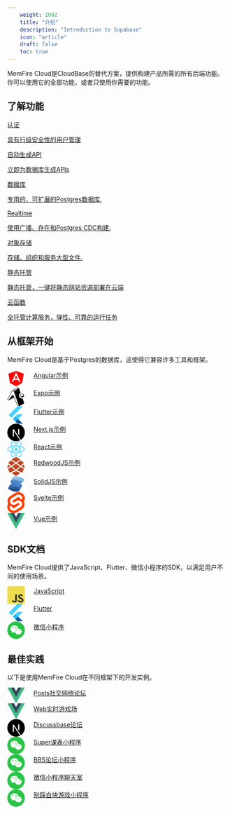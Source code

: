 ```yaml
---
    weight: 1002
    title: "介绍"
    description: "Introduction to Supabase"
    icon: "article"
    draft: false
    toc: true
---
```


MemFire Cloud是CloudBase的替代方案，提供构建产品所需的所有后端功能。 你可以使用它的全部功能，或者只使用你需要的功能。


## 了解功能

<div class="row flex-xl-wrap pb-4">

<div id="list-item" class="col-md-4 col-12 py-2">
  <a class="text-decoration-none text-reset" href="/docs/app/auth/auth">
  <div class="card h-100 features feature-full-bg rounded p-4 position-relative overflow-hidden border-1">
      <!-- <span class="h1 icon-color">
        <i class="material-icons align-middle">highlight</i>
      </span> -->
      <div class="card-body p-0 content">
        <p class="fs-5  card-title mb-1">认证</p>
        <p class="para card-text mb-0">具有行级安全性的用户管理</p>
      </div>
    </div>
  </a>
</div>

<div id="list-item" class="col-md-4 col-12 py-2">
  <a class="text-decoration-none text-reset" href="/docs/app/api/api">
    <div class="card h-100 features feature-full-bg rounded p-4 position-relative overflow-hidden border-1">
      <!-- <span class="h1 icon-color">
        <i class="material-icons align-middle">flight_land</i>
      </span> -->
      <div class="card-body p-0 content">
        <p class="fs-5  card-title mb-1">自动生成API</p>
        <p class="para card-text mb-0">立即为数据库生成APIs</p>
      </div>
    </div>
  </a>
</div>

<div id="list-item" class="col-md-4 col-12 py-2">
  <a class="text-decoration-none text-reset" href="/docs/app/database/database">
    <div class="card h-100 features feature-full-bg rounded p-4 position-relative overflow-hidden border-1">
      <!-- <span class="h1 icon-color">
        <i class="material-icons align-middle">search</i>
      </span> -->
      <div class="card-body p-0 content">
        <p class="fs-5  card-title mb-1">数据库</p>
        <p class="para card-text mb-0">专用的、可扩展的Postgres数据库.</p>
      </div>
    </div>
  </a>
</div>

<div id="list-item" class="col-md-4 col-12 py-2">
  <a class="text-decoration-none text-reset" href="/docs/app/realtime/realtime">
    <div class="card h-100 features feature-full-bg rounded p-4 position-relative overflow-hidden border-1">
      <!-- <span class="h1 icon-color">
        <i class="material-icons align-middle">trending_up</i>
      </span> -->
      <div class="card-body p-0 content">
        <p class="fs-5  card-title mb-1">Realtime</p>
        <p class="para card-text mb-0">使用广播、存在和Postgres CDC构建.</p>
      </div>
    </div>
  </a>
</div>

<div id="list-item" class="col-md-4 col-12 py-2">
  <a class="text-decoration-none text-reset" href="/docs/app/storage/storage">
    <div class="card h-100 features feature-full-bg rounded p-4 position-relative overflow-hidden border-1">
      <!-- <span class="h1 icon-color">
        <i class="material-icons align-middle">code</i>
      </span> -->
      <div class="card-body p-0 content">
        <p class="fs-5  card-title mb-1">对象存储</p>
        <p class="para card-text mb-0">存储、组织和服务大型文件.</p>
      </div>
    </div>
  </a>
</div>

<div id="list-item" class="col-md-4 col-12 py-2">
  <a class="text-decoration-none text-reset" href="/docs/app/hosting/static-start">
    <div class="card h-100 features feature-full-bg rounded p-4 position-relative overflow-hidden border-1">
      <!-- <span class="h1 icon-color">
        <i class="material-icons align-middle">reviews</i>
      </span> -->
      <div class="card-body p-0 content">
        <p class="fs-5  card-title mb-1">静态托管</p>
        <p class="para card-text mb-0">静态托管，一键将静态网站资源部署在云端</p>
      </div>
    </div>
  </a>
</div>

<div id="list-item" class="col-md-4 col-12 py-2">
  <a class="text-decoration-none text-reset" href="/docs/app/functions/overview">
    <div class="card h-100 features feature-full-bg rounded p-4 position-relative overflow-hidden border-1">
      <!-- <span class="h1 icon-color">
        <i class="material-icons align-middle">reviews</i>
      </span> -->
      <div class="card-body p-0 content">
        <p class="fs-5  card-title mb-1">云函数</p>
        <p class="para card-text mb-0">全托管计算服务，弹性、可靠的运行任务</p>
      </div>
    </div>
  </a>
</div>
</div>

## 从框架开始

MemFire Cloud是基于Postgres的数据库，这使得它兼容许多工具和框架。


<div class="row flex-xl-wrap pb-4">

<div id="list-item" class="col-md-4 col-12 py-2">
  <a class="text-decoration-none text-reset" href="/docs/app/quickstart/with-angular">
  <div class="card h-100 features feature-full-bg rounded p-4 position-relative overflow-hidden border-1">
      <!-- <span class="h1 icon-color">
         <img src="../_media/cpp.svg" width='40'  alt="图片名称" align=center>
      </span> -->
      <div class="card-body p-0 content" style="display:flex">
        <img src="../../img/libraries/angular-icon.svg" width='40'  alt="图片名称" align=center>
        <p class="para card-text mb-0" style="margin-top:2px;margin-left:20px" > Angular示例</p>
      </div>
    </div>
  </a>
</div>

<div id="list-item" class="col-md-4 col-12 py-2">
  <a class="text-decoration-none text-reset" href="/docs/app/quickstart/with-expo">
  <div class="card h-100 features feature-full-bg rounded p-4 position-relative overflow-hidden border-1">
      <!-- <span class="h1 icon-color">
        <i class="material-icons align-middle">highlight</i>
      </span> -->
      <div class="card-body p-0 content" style="display:flex">
         <img src="../../img/libraries/expo-icon.svg" width='40'  alt="图片名称" align=center />
        <p class="para card-text mb-0" style="margin-top:2px;margin-left:20px"> Expo示例</p>
      </div>
    </div>
  </a>
</div>


<div id="list-item" class="col-md-4 col-12 py-2">
  <a class="text-decoration-none text-reset" href="/docs/app/quickstart/with-flutter/">
  <div class="card h-100 features feature-full-bg rounded p-4 position-relative overflow-hidden border-1">
      <!-- <span class="h1 icon-color">
        <i class="material-icons align-middle">highlight</i>
      </span> -->
      <div class="card-body p-0 content" style="display:flex">
         <img src="../../img/libraries/flutter-icon.svg" width='40'  alt="图片名称" align=center />
        <p class="para card-text mb-0"  style="margin-top:2px;margin-left:20px"> Flutter示例</p>
      </div>
    </div>
  </a>
</div>





<div id="list-item" class="col-md-4 col-12 py-2">
  <a class="text-decoration-none text-reset" href="/docs/app/quickstart/with-nextjs">
  <div class="card h-100 features feature-full-bg rounded p-4 position-relative overflow-hidden border-1">
      <!-- <span class="h1 icon-color">
        <i class="material-icons align-middle">highlight</i>
      </span> -->
      <div class="card-body p-0 content" style="display:flex">
        <img src="../../img/libraries/nextjs-light-icon.svg" width='40'  alt="图片名称" align=center />
        <p class="para card-text mb-0"  style="margin-top:2px;margin-left:20px"> Next.js示例</p>
      </div>
    </div>
  </a>
</div>


<div id="list-item" class="col-md-4 col-12 py-2">
  <a class="text-decoration-none text-reset" href="/docs/app/quickstart/with-react">
  <div class="card h-100 features feature-full-bg rounded p-4 position-relative overflow-hidden border-1">
      <!-- <span class="h1 icon-color">
        <i class="material-icons align-middle">highlight</i>
      </span> -->
      <div class="card-body p-0 content" style="display:flex"> 
        <img src="../../img/libraries/react-icon.svg" width='40'  alt="图片名称" align=center />
        <p class="para card-text mb-0"  style="margin-top:2px;margin-left:20px"> React示例</p>
      </div>
    </div>
  </a>
</div>

<div id="list-item" class="col-md-4 col-12 py-2">
  <a class="text-decoration-none text-reset" href="/docs/app/quickstart/with-redwoodjs">
  <div class="card h-100 features feature-full-bg rounded p-4 position-relative overflow-hidden border-1">
      <!-- <span class="h1 icon-color">
        <i class="material-icons align-middle">highlight</i>
      </span> -->
      <div class="card-body p-0 content" style="display:flex">
        <img src="../../img/libraries/redwoodjs-icon.svg" width='40'  alt="图片名称" align=center />
        <p class="para card-text mb-0"  style="margin-top:2px;margin-left:20px"> RedwoodJS示例</p>
      </div>
    </div>
  </a>
</div>

<div id="list-item" class="col-md-4 col-12 py-2">
  <a class="text-decoration-none text-reset" href="/docs/app/quickstart/with-solidjs">
  <div class="card h-100 features feature-full-bg rounded p-4 position-relative overflow-hidden border-1">
      <!-- <span class="h1 icon-color">
        <i class="material-icons align-middle">highlight</i>
      </span> -->
      <div class="card-body p-0 content" style="display:flex">
        <img src="../../img/libraries/solidjs-icon.svg" width='40'  alt="图片名称" align=center />
        <p class="para card-text mb-0"  style="margin-top:2px;margin-left:20px"> SolidJS示例</p>
      </div>
    </div>
  </a>
</div>

<div id="list-item" class="col-md-4 col-12 py-2">
  <a class="text-decoration-none text-reset" href="/docs/app/quickstart/with-svelte">
  <div class="card h-100 features feature-full-bg rounded p-4 position-relative overflow-hidden border-1">
      <!-- <span class="h1 icon-color">
        <i class="material-icons align-middle">highlight</i>
      </span> -->
      <div class="card-body p-0 content" style="display:flex">
        <img src="../../img/libraries/svelte-icon.svg" width='40'  alt="图片名称" align=center />
        <p class="para card-text mb-0"  style="margin-top:2px;margin-left:20px"> Svelte示例</p>
      </div>
    </div>
  </a>
</div>


<div id="list-item" class="col-md-4 col-12 py-2">
  <a class="text-decoration-none text-reset" href="/docs/app/quickstart/with-vue-3">
  <div class="card h-100 features feature-full-bg rounded p-4 position-relative overflow-hidden border-1">
      <!-- <span class="h1 icon-color">
        <i class="material-icons align-middle">highlight</i>
      </span> -->
      <div class="card-body p-0 content" style="display:flex">
        <img src="../../img/libraries/vuejs-icon.svg" width='40'  alt="图片名称" align=center />
        <p class="para card-text mb-0"  style="margin-top:2px;margin-left:20px"> Vue示例</p>
      </div>
    </div>
  </a>
</div>

</div>



## SDK文档
MemFire Cloud提供了JavaScript、Flutter、微信小程序的SDK，以满足用户不同的使用场景。

<div class="row flex-xl-wrap pb-4">

<div id="list-item" class="col-md-4 col-12 py-2">
  <a class="text-decoration-none text-reset" href="/docs/app/sdkdocs/javascript/start/installing/">
  <div class="card h-100 features feature-full-bg rounded p-4 position-relative overflow-hidden border-1">
      <!-- <span class="h1 icon-color">
         <img src="../_media/cpp.svg" width='40'  alt="图片名称" align=center>
      </span> -->
      <div class="card-body p-0 content" style="display:flex">
        <img src="../../img/libraries/javascript-icon.svg" width='40'  alt="图片名称" align=center>
        <p class="para card-text mb-0" style="margin-top:2px;margin-left:20px" > JavaScript</p>
      </div>
    </div>
  </a>
</div>

<div id="list-item" class="col-md-4 col-12 py-2">
  <a class="text-decoration-none text-reset" href="../../db/example/java-example/">
  <div class="card h-100 features feature-full-bg rounded p-4 position-relative overflow-hidden border-1">
      <!-- <span class="h1 icon-color">
        <i class="material-icons align-middle">highlight</i>
      </span> -->
      <div class="card-body p-0 content" style="display:flex">
         <img src="../../img/libraries/flutter-icon.svg" width='40'  alt="图片名称" align=center />
        <p class="para card-text mb-0" style="margin-top:2px;margin-left:20px"> Flutter</p>
      </div>
    </div>
  </a>
</div>


<div id="list-item" class="col-md-4 col-12 py-2">
  <a class="text-decoration-none text-reset" href="/docs/app/sdkdocs/wechatsdk/start/installing/">
  <div class="card h-100 features feature-full-bg rounded p-4 position-relative overflow-hidden border-1">
      <!-- <span class="h1 icon-color">
        <i class="material-icons align-middle">highlight</i>
      </span> -->
      <div class="card-body p-0 content" style="display:flex">
         <img src="../../img/libraries/wechat.svg" width='40'  alt="图片名称" align=center />
        <p class="para card-text mb-0"  style="margin-top:2px;margin-left:20px"> 微信小程序</p>
      </div>
    </div>
  </a>
</div>



</div>




## 最佳实践
以下是使用MemFire Cloud在不同框架下的开发实例。

<div class="row flex-xl-wrap pb-4">

<div id="list-item" class="col-md-4 col-12 py-2">
  <a class="text-decoration-none text-reset" href="/docs/app/example/web/postsforum/">
  <div class="card h-100 features feature-full-bg rounded p-4 position-relative overflow-hidden border-1">
      <!-- <span class="h1 icon-color">
         <img src="../_media/cpp.svg" width='40'  alt="图片名称" align=center>
      </span> -->
      <div class="card-body p-0 content" style="display:flex">
        <img src="../../img/libraries/vuejs-icon.svg" width='40'  alt="图片名称" align=center>
        <p class="para card-text mb-0" style="margin-top:2px;margin-left:20px" > Posts社交网络论坛</p>
      </div>
    </div>
  </a>
</div>

<div id="list-item" class="col-md-4 col-12 py-2">
  <a class="text-decoration-none text-reset" href="/docs/app/example/web/playground/">
  <div class="card h-100 features feature-full-bg rounded p-4 position-relative overflow-hidden border-1">
      <!-- <span class="h1 icon-color">
        <i class="material-icons align-middle">highlight</i>
      </span> -->
      <div class="card-body p-0 content" style="display:flex">
         <img src="../../img/libraries/vuejs-icon.svg" width='40'  alt="图片名称" align=center />
        <p class="para card-text mb-0" style="margin-top:2px;margin-left:20px"> Web实时游戏场</p>
      </div>
    </div>
  </a>
</div>


<div id="list-item" class="col-md-4 col-12 py-2">
  <a class="text-decoration-none text-reset" href="/docs/app/example/web/discussbaseforum/">
  <div class="card h-100 features feature-full-bg rounded p-4 position-relative overflow-hidden border-1">
      <!-- <span class="h1 icon-color">
        <i class="material-icons align-middle">highlight</i>
      </span> -->
      <div class="card-body p-0 content" style="display:flex">
         <img src="../../img/libraries/nextjs-light-icon.svg" width='40'  alt="图片名称" align=center />
        <p class="para card-text mb-0"  style="margin-top:2px;margin-left:20px"> Discussbase论坛</p>
      </div>
    </div>
  </a>
</div>


<div id="list-item" class="col-md-4 col-12 py-2">
  <a class="text-decoration-none text-reset" href="/docs/app/example/wechat/timetable/">
  <div class="card h-100 features feature-full-bg rounded p-4 position-relative overflow-hidden border-1">
      <!-- <span class="h1 icon-color">
        <i class="material-icons align-middle">highlight</i> 
      </span> -->
      <div class="card-body p-0 content" style="display:flex">
        <img src="../../img/libraries/wechat.svg" width='40'  alt="图片名称" align=center />
        <p class="para card-text mb-0"  style="margin-top:2px;margin-left:20px"> Super课表小程序</p>
      </div>
    </div>
  </a>
</div>

<div id="list-item" class="col-md-4 col-12 py-2">
  <a class="text-decoration-none text-reset" href="/docs/app/example/wechat/hellobbs/">
  <div class="card h-100 features feature-full-bg rounded p-4 position-relative overflow-hidden border-1">
      <!-- <span class="h1 icon-color">
        <i class="material-icons align-middle">highlight</i>
      </span> -->
      <div class="card-body p-0 content" style="display:flex">
        <img src="../../img/libraries/wechat.svg" width='40'  alt="图片名称" align=center />
        <p class="para card-text mb-0"  style="margin-top:2px;margin-left:20px"> BBS论坛小程序</p>
      </div>
    </div>
  </a>
</div>


<div id="list-item" class="col-md-4 col-12 py-2">
  <a class="text-decoration-none text-reset" href="/docs/app/example/wechat/wechatroom/">
  <div class="card h-100 features feature-full-bg rounded p-4 position-relative overflow-hidden border-1">
      <!-- <span class="h1 icon-color">
        <i class="material-icons align-middle">highlight</i>
      </span> -->
      <div class="card-body p-0 content" style="display:flex"> 
        <img src="../../img/libraries/wechat.svg" width='40'  alt="图片名称" align=center />
        <p class="para card-text mb-0"  style="margin-top:2px;margin-left:20px"> 微信小程序聊天室</p>
      </div>
    </div>
  </a>
</div>

<div id="list-item" class="col-md-4 col-12 py-2">
  <a class="text-decoration-none text-reset" href="/docs/app/example/wechat/notclickwhite/">
  <div class="card h-100 features feature-full-bg rounded p-4 position-relative overflow-hidden border-1">
      <!-- <span class="h1 icon-color">
        <i class="material-icons align-middle">highlight</i>
      </span> -->
      <div class="card-body p-0 content" style="display:flex">
        <img src="../../img/libraries/wechat.svg" width='40'  alt="图片名称" align=center />
        <p class="para card-text mb-0"  style="margin-top:2px;margin-left:20px"> 别踩白块游戏小程序</p>
      </div>
    </div>
  </a>
</div>

</div>




